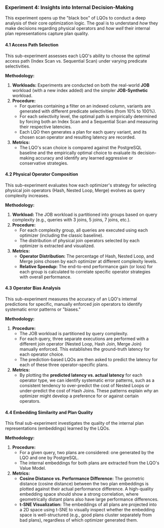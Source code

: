 ### **Experiment 4: Insights into Internal Decision-Making**

This experiment opens up the "black box" of LQOs to conduct a deep analysis of their core optimization logic. The goal is to understand *how* they make decisions regarding physical operators and *how well* their internal plan representations capture plan quality.

#### **4.1 Access Path Selection**

This sub-experiment assesses each LQO's ability to choose the optimal access path (Index Scan vs. Sequential Scan) under varying predicate selectivities.

**Methodology:**
1.  **Workloads:** Experiments are conducted on both the real-world **JOB** workload (with a new index added) and the simpler **JOB-Synthetic** workload.
2.  **Procedure:**
    *   For queries containing a filter on an indexed column, variants are generated with different predicate selectivities (from 10% to 100%).
    *   For each selectivity level, the optimal path is empirically determined by forcing both an Index Scan and a Sequential Scan and measuring their respective latencies.
    *   Each LQO then generates a plan for each query variant, and its chosen scan operator and resulting latency are recorded.
3.  **Metrics:**
    *   The LQO's scan choice is compared against the PostgreSQL baseline and the empirically optimal choice to evaluate its decision-making accuracy and identify any learned aggressive or conservative strategies.

#### **4.2 Physical Operator Composition**

This sub-experiment evaluates how each optimizer's strategy for selecting physical join operators (Hash, Nested Loop, Merge) evolves as query complexity increases.

**Methodology:**
1.  **Workload:** The JOB workload is partitioned into groups based on query complexity (e.g., queries with 3 joins, 5 joins, 7 joins, etc.).
2.  **Procedure:**
    *   For each complexity group, all queries are executed using each optimizer (including the classic baseline).
    *   The distribution of physical join operators selected by each optimizer is extracted and visualized.
3.  **Metrics:**
    *   **Operator Distribution:** The percentage of Hash, Nested Loop, and Merge joins chosen by each optimizer at different complexity levels.
    *   **Relative Speedup:** The end-to-end performance gain (or loss) for each group is calculated to correlate specific operator strategies with overall performance.

#### **4.3 Operator Bias Analysis**

This sub-experiment measures the accuracy of an LQO's internal predictions for specific, manually enforced join operators to identify systematic error patterns or "biases."

**Methodology:**
1.  **Procedure:**
    *   The JOB workload is partitioned by query complexity.
    *   For each query, three separate executions are performed with a different join operator (Nested Loop, Hash Join, Merge Join) manually enforced. This establishes the ground-truth latency for each operator choice.
    *   The prediction-based LQOs are then asked to predict the latency for each of these three operator-specific plans.
2.  **Metrics:**
    *   By plotting the **predicted latency vs. actual latency** for each operator type, we can identify systematic error patterns, such as a consistent tendency to over-predict the cost of Nested Loops or under-predict the cost of Hash Joins. These patterns explain *why* an optimizer might develop a preference for or against certain operators.

#### **4.4 Embedding Similarity and Plan Quality**

This final sub-experiment investigates the quality of the internal plan representations (embeddings) learned by the LQOs.

**Methodology:**
1.  **Procedure:**
    *   For a given query, two plans are considered: one generated by the LQO and one by PostgreSQL.
    *   The internal embeddings for both plans are extracted from the LQO's Value Model.
2.  **Metrics:**
    *   **Cosine Distance vs. Performance Difference:** The geometric distance (cosine distance) between the two plan embeddings is plotted against their actual performance difference. A high-quality embedding space should show a strong correlation, where geometrically distant plans also have large performance differences.
    *   **t-SNE Visualization:** The embeddings of all plans are projected into a 2D space using t-SNE to visually inspect whether the embedding space is well-structured (e.g., good plans cluster separately from bad plans), regardless of which optimizer generated them.